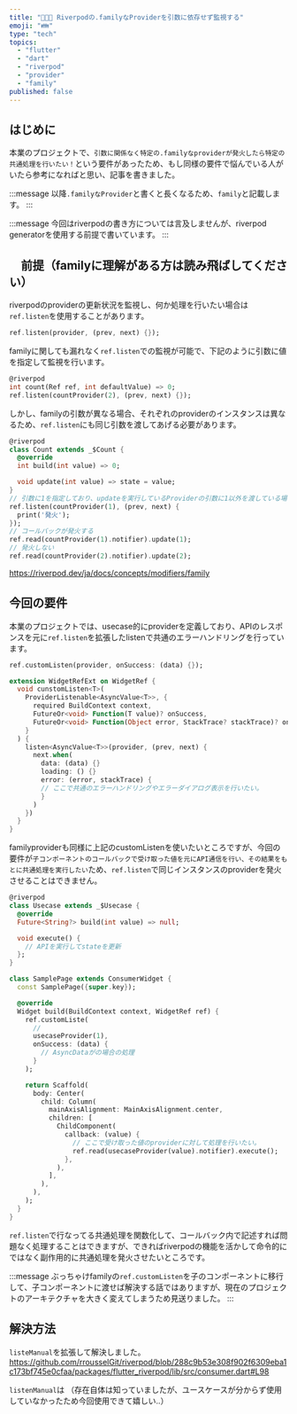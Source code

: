 ```yaml
---
title: "🧑‍🧑‍🧒 Riverpodの.familyなProviderを引数に依存せず監視する"
emoji: "👪"
type: "tech"
topics:
  - "flutter"
  - "dart"
  - "riverpod"
  - "provider"
  - "family"
published: false
---
```


## はじめに
本業のプロジェクトで、`引数に関係なく特定の.familyなproviderが発火したら特定の共通処理を行いたい！`という要件があったため、もし同様の要件で悩んでいる人がいたら参考になればと思い、記事を書きました。

:::message
以降`.familyなProvider`と書くと長くなるため、`family`と記載します。
:::

:::message
今回はriverpodの書き方については言及しませんが、riverpod generatorを使用する前提で書いています。
:::

## 　前提（familyに理解がある方は読み飛ばしてください）
riverpodのproviderの更新状況を監視し、何か処理を行いたい場合は`ref.listen`を使用することがあります。

```dart
ref.listen(provider, (prev, next) {});
```

familyに関しても漏れなく`ref.listen`での監視が可能で、下記のように引数に値を指定して監視を行います。
```dart
@riverpod
int count(Ref ref, int defaultValue) => 0;
ref.listen(countProvider(2), (prev, next) {});
```
しかし、familyの引数が異なる場合、それぞれのproviderのインスタンスは異なるため、`ref.listen`にも同じ引数を渡してあげる必要があります。
```dart
@riverpod
class Count extends _$Count {
  @override
  int build(int value) => 0;

  void update(int value) => state = value;
}
// 引数に1を指定しており、updateを実行しているProviderの引数に1以外を渡している場合はコールバックが発火しない。
ref.listen(countProvider(1), (prev, next) {
  print('発火');
});
// コールバックが発火する
ref.read(countProvider(1).notifier).update(1);
// 発火しない
ref.read(countProvider(2).notifier).update(2);
```
https://riverpod.dev/ja/docs/concepts/modifiers/family

## 今回の要件
本業のプロジェクトでは、usecase的にproviderを定義しており、APIのレスポンスを元に`ref.listen`を拡張したlistenで共通のエラーハンドリングを行っています。

```dart
ref.customListen(provider, onSuccess: (data) {});

extension WidgetRefExt on WidgetRef {
  void cunstomListen<T>(
    ProviderListenable<AsyncValue<T>>, {
      required BuildContext context,
      FutureOr<void> Function(T value)? onSuccess,
      FutureOr<void> Function(Object error, StackTrace? stackTrace)? onError,
    }
  ) {
    listen<AsyncValue<T>>(provider, (prev, next) {
      next.when(
        data: (data) {}
        loading: () {}
        error: (error, stackTrace) {
        // ここで共通のエラーハンドリングやエラーダイアログ表示を行いたい。
        }
      )
    })
  }
}
```
familyproviderも同様に上記のcustomListenを使いたいところですが、今回の要件が`子コンポーネントのコールバックで受け取った値を元にAPI通信を行い、その結果をもとに共通処理を実行したい`ため、`ref.listen`で同じインスタンスのproviderを発火させることはできません。
```dart
@riverpod
class Usecase extends _$Usecase {
  @override
  Future<String?> build(int value) => null;

  void execute() {
    // APIを実行してstateを更新
  };
}

class SamplePage extends ConsumerWidget {
  const SamplePage({super.key});

  @override
  Widget build(BuildContext context, WidgetRef ref) {
    ref.customListe(
      // 
      usecaseProvider(1),
      onSuccess: (data) {
        // AsyncDataがの場合の処理
      }
    );

    return Scaffold(
      body: Center(
        child: Column(
          mainAxisAlignment: MainAxisAlignment.center,
          children: [
            ChildComponent(
              callback: (value) {
                // ここで受け取った値のproviderに対して処理を行いたい。
                ref.read(usecaseProvider(value).notifier).execute();
              },
            ),
          ],
        ),
      ),
    );
  }
}
```

`ref.listen`で行なってる共通処理を関数化して、コールバック内で記述すれば問題なく処理することはできますが、できればriverpodの機能を活かして命令的にではなく副作用的に共通処理を発火させたいところです。

:::message
ぶっちゃけfamilyの`ref.customListen`を子のコンポーネントに移行して、子コンポーネントに渡せば解決する話ではありますが、現在のプロジェクトのアーキテクチャを大きく変えてしまうため見送りました。
:::

## 解決方法
`listeManual`を拡張して解決しました。
https://github.com/rrousselGit/riverpod/blob/288c9b53e308f902f6309eba1c173bf745e0cfaa/packages/flutter_riverpod/lib/src/consumer.dart#L98

`listenManual`は
（存在自体は知っていましたが、ユースケースが分からず使用していなかったため今回使用できて嬉しい..）